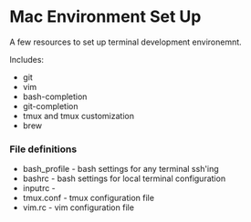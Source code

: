 # Mac Environment Set Up

A few resources to set up terminal development environemnt.

Includes:
* git
* vim
* bash-completion
* git-completion
* tmux and tmux customization
* brew


### File definitions

* bash_profile - bash settings for any terminal ssh'ing
* bashrc - bash settings for local terminal configuration
* inputrc - 
* tmux.conf - tmux configuration file
* vim.rc - vim configuration file
